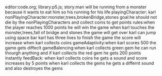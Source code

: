 editor:code.org;
library:p5.js;
story:man will be running from a monster because it wants to eat him so his running for his life
playingCharacter: karl
nonPlayingCharacter:monster,trees,brokenBridge,stones
goal:he should not die by the nonPlayingCharacters and collect coins to get points
rules:when the player reaches 1000 points he will win the game
when karl touches the monster,trees,fall of bridge and stones the game will get over
karl can jump using space bar
karl has three lives to finish the game
the score will increase when karl collects coins
gameAdaptivity:when karl scores 500 the game gets diffeclt
gameBalencing:when karl collects green gem he can run thourgh anything and if karl collects the red gem he gets 200 points instantly
feedBack: when karl collects coins he gets a sound and score increases by 5 points 
when karl collects the gems he gets a differnt sound and also destroyes the gems

